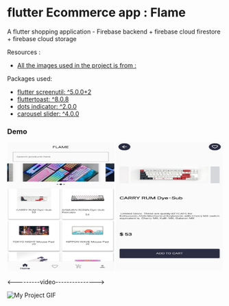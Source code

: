 # flutter Ecommerce app : Flame

A flutter shopping application - Firebase backend + firebase cloud firestore + firebase cloud storage

Resources :

- [All the images used in the project is from :](https://www.millennialengineers.com)

Packages used:

- [flutter screenutil: ^5.0.0+2](https://pub.dev/packages/flutter_screenutil)
- [fluttertoast: ^8.0.8](https://pub.dev/packages/fluttertoast)
- [dots indicator: ^2.0.0](https://pub.dev/packages/dots_indicator)
- [carousel slider: ^4.0.0](https://pub.dev/packages/carousel_slider)

### Demo


<img src="lib/demo/img1.jpg" alt="My Project GIF" width="250" height="300">
<img src="lib/demo/img2.jpg" alt="My Project GIF" width="250" height="300">


<---------video--------------->


<img src="lib/demo/demo.gif" alt="My Project GIF" width="250" height="500">

